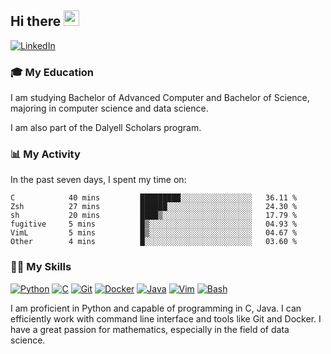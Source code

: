 ## Hi there <a href="#"><img src="https://media.giphy.com/media/hvRJCLFzcasrR4ia7z/giphy.gif" width="25px"></a>

[![LinkedIn](https://img.shields.io/badge/-LinkedIn-blue?style=social&logo=LinkedIn)](https://www.linkedin.com/in/ziao-ji)


### 🎓 My Education
     
I am studying Bachelor of Advanced Computer and Bachelor of Science, majoring in computer science and data science. 

I am also part of the Dalyell Scholars program. 


### 📊 My Activity

In the past seven days, I spent my time on:

<!--START_SECTION:waka-->

```text
C            40 mins         █████████░░░░░░░░░░░░░░░░   36.11 %
Zsh          27 mins         ██████░░░░░░░░░░░░░░░░░░░   24.30 %
sh           20 mins         ████▒░░░░░░░░░░░░░░░░░░░░   17.79 %
fugitive     5 mins          █▒░░░░░░░░░░░░░░░░░░░░░░░   04.93 %
VimL         5 mins          █▒░░░░░░░░░░░░░░░░░░░░░░░   04.67 %
Other        4 mins          █░░░░░░░░░░░░░░░░░░░░░░░░   03.60 %
```

<!--END_SECTION:waka-->

### 💪🏻 My Skills

[![Python](https://img.shields.io/badge/-Python-yellow?style=flat-square&logo=Python)](#-my-skills)
[![C     ](https://img.shields.io/badge/-C-blue?style=flat-square&logo=C)](#-my-skills)
[![Git   ](https://img.shields.io/badge/-Git-grey?style=flat-square&logo=Git)](#-my-skills)
[![Docker](https://img.shields.io/badge/-Docker-grey?style=flat-square&logo=Docker)](#-my-skills)
[![Java  ](https://img.shields.io/badge/-Java-grey?style=flat-square&logo=Java)](#-my-skills)
[![Vim   ](https://img.shields.io/badge/-Vim-grey?style=flat-square&logo=Vim)](#-my-skills)
[![Bash  ](https://img.shields.io/badge/-Bash-grey?style=flat-square&)](#-my-skills)

I am proficient in Python and capable of programming in C, Java. I can efficiently work with command line interface and tools like Git and Docker. I have a great passion for mathematics, especially in the field of data science.
